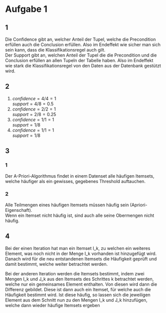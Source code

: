 # Aufgabe 1

## 1
Die Confidence gibt an, welcher Anteil der Tupel, welche die Precondition erfüllen auch die Conclusion erfüllen. Also im Endeffekt wie sicher man sich sein kann, dass die Klassifikationsregel auch gilt.   
Der Support gibt an, welchen Anteil der Tupel die die Precondition und die Conclusion erfüllen an allen Tupeln der Tabelle haben. Also im Endeffekt wie stark die Klassifikationsregel von den Daten aus der Datenbank gestützt wird.  

## 2
1. $confidence = 4 / 4 = 1$  
    $support = 4 / 8 = 0.5$
2. $confidence = 2 / 2 = 1$  
    $support = 2 / 8 = 0.25$
3. $confidence = 1 / 1 = 1$  
    $support = 1 / 8$
4. $confidence = 1 / 1 = 1$  
    $support = 1 / 8$

## 3
### 1
Der A-Priori-Algorithmus findet in einem Datenset alle häufigen Itemsets, welche häufiger als ein gewisses, gegebenes Threshold auftauchen.

### 2
Alle Teilmengen eines häufigen Itemsets müssen häufig sein (Apriori-Eigenschaft).  
Wenn ein Itemset nicht häufig ist, sind auch alle seine Obermengen nicht häufig.

## 4
Bei der einen Iteration hat man ein Itemset I_k, zu welchen ein weiteres Element, was noch nicht in der Menge I_k vorhanden ist hinzugefügt wird.
Danach wird für die neu entstandenen Itemsets die Häufigkeit geprüft und damit bestimmt, welche weiter betrachtet werden.

Bei der anderen Iteration werden die Itemsets bestimmt, indem zwei Mengen I_k und J_k aus den Itemsets des Schrittes k betrachtet werden, welche nur ein gemeinsames Element enthalten. Von diesen wird dann die Differenz gebildet. Diese ist dann auch ein Itemset, für welche auch die Häufigkeit bestimmt wird.
Ist diese häufig, so lassen sich die jeweiligen Element aus dem Schnitt nun zu den Mengen I_k und J_k hinzufügen, welche dann wieder häufige Itemsets ergeben
